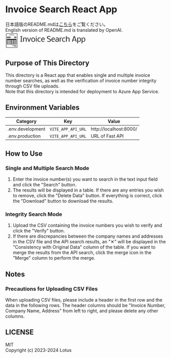 # Invoice Search React App
日本語版のREADME.mdは[こちら](/README.md)をご覧ください。  
English version of README.md is translated by OpenAI.  
<img src="src/assets/img/Invoice%20Search%20App-logo.png" width="50%">  

## Purpose of This Directory  
This directory is a React app that enables single and multiple invoice number searches, as well as the verification of invoice number integrity through CSV file uploads.    
Note that this directory is intended for deployment to Azure App Service.  
  
## Environment Variables  
| Category         | Key                  | Value                   |   
| ---------------- | -------------------- | ----------------------- |   
| .env.development | `VITE_APP_API_URL` | http://localhost:8000/  |   
| .env.production  | `VITE_APP_API_URL` | URL of Fast API         |   
  
## How to Use  
### Single and Multiple Search Mode  
1. Enter the invoice number(s) you want to search in the text input field and click the "Search" button.  
2. The results will be displayed in a table. If there are any entries you wish to remove, click the "Delete Data" button. If everything is correct, click the "Download" button to download the results.  
  
### Integrity Search Mode  
1. Upload the CSV containing the invoice numbers you wish to verify and click the "Verify" button.  
2. If there are discrepancies between the company names and addresses in the CSV file and the API search results, an "✕" will be displayed in the "Consistency with Original Data" column of the table. If you want to merge the results from the API search, click the merge icon in the "Merge" column to perform the merge.  
  
## Notes  
### Precautions for Uploading CSV Files  
When uploading CSV files, please include a header in the first row and the data in the following rows. The header columns should be "Invoice Number, Company Name, Address" from left to right, and please delete any other columns.  

## LICENSE
MIT  
Copyright (c) 2023-2024 Lotus

